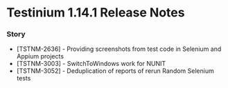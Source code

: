 # Testinium 1.14.1 Release Notes

### Story

* \[TSTNM-2636] - Providing screenshots from test code in Selenium and Appium projects
* \[TSTNM-3003] - SwitchToWindows work for NUNIT
* \[TSTNM-3052] - Deduplication of reports of rerun Random Selenium tests
